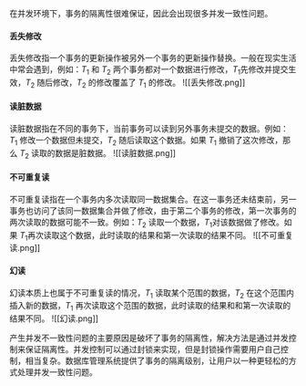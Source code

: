 在并发环境下，事务的隔离性很难保证，因此会出现很多并发一致性问题。
#### 丢失修改
丢失修改指一个事务的更新操作被另外一个事务的更新操作替换。一般在现实生活中常会遇到，例如：$T_1$ 和 $T_2$ 两个事务都对一个数据进行修改，$T_1$先修改并提交生效，$T_2$ 随后修改，$T_2$ 的修改覆盖了 $T_1$ 的修改。
![[丢失修改.png]]

#### 读脏数据
读脏数据指在不同的事务下，当前事务可以读到另外事务未提交的数据。例如：$T_1$ 修改一个数据但未提交，$T_2$ 随后读取这个数据。如果 $T_1$ 撤销了这次修改，那么 $T_2$ 读取的数据是脏数据。
![[读脏数据.png]]


#### 不可重复读
不可重复读指在一个事务内多次读取同一数据集合。在这一事务还未结束前，另一事务也访问了该同一数据集合并做了修改，由于第二个事务的修改，第一次事务的两次读取的数据可能不一致。例如：$T_2$ 读取一个数据，$T_1$对该数据做了修改。如果 $T_1$再次读取这个数据，此时读取的结果和第一次读取的结果不同。
![[不可重复读.png]]

#### 幻读
幻读本质上也属于不可重复读的情况，$T_1$ 读取某个范围的数据，$T_2$ 在这个范围内插入新的数据，$T_1$ 再次读取这个范围的数据，此时读取的结果和和第一次读取的结果不同。
![[幻读.png]]

产生并发不一致性问题的主要原因是破坏了事务的隔离性，解决方法是通过并发控制来保证隔离性。并发控制可以通过封锁来实现，但是封锁操作需要用户自己控制，相当复杂。数据库管理系统提供了事务的隔离级别，让用户以一种更轻松的方式处理并发一致性问题。
